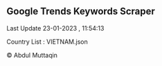 

## Google Trends Keywords Scraper 
 
Last Update 23-01-2023 , 11:54:13

Country List :
VIETNAM.json



© Abdul Muttaqin 
